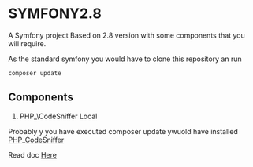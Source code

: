 SYMFONY2.8
==========

A Symfony project Based on 2.8 version with some components that you will require.

As the standard symfony you would have to clone this repository an run 

    composer update
      
      
Components
----------
      
1. PHP_\CodeSniffer Local

Probably y you have executed composer update ywuold have installed [PHP_CodeSniffer](https://github.com/squizlabs/PHP_CodeSniffer)

Read doc [Here](./doc/PHP_CodeSniffer.md)
